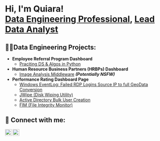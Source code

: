 <h1>Hi, I'm Quiara! <br/><a href="https://github.com/QMays21">Data Engineering Professional</a>, <a href="https://www.linkedin.com/in/quiara-m-70923b180/">Lead Data Analyst</a></h1>

<h2>👩‍💻Data Engineering Projects:</h2>

- <b>Employee Referral Program Dashboard </b>
  - [Praciting DS & Algos in Python](https://github.com/joshmadakor1/Algorithms-Practice)
- <b>Human Resource Business Partners (HRBPs) Dashboard </b>
  - [Image Analysis Middleware](https://github.com/joshmadakor1/4chan-Image-Analysis-Middleware-C964) <b><i>(Potentially NSFW)</b></i>
- <b>Performance Rating Dashboard Page </b>
  - [Windows EventLog: Failed RDP Logins Source IP to full GeoData Conversion](https://github.com/joshmadakor1/Sentinel-Lab)
  - [JWipe (Disk Wiping Utility)](https://github.com/joshmadakor1/Jwipe.PowerShell)
  - [Active Directory Bulk User Creation](https://github.com/joshmadakor1/AD_PS)
  - [FIM (File Integrity Monitor)](https://github.com/joshmadakor1/PowerShell-Integrity-FIM)

<h2> 🤳 Connect with me:</h2>

[<img align="left" alt="QuiaraMaysonet | LinkedIn" width="22px" src="https://cdn.jsdelivr.net/npm/simple-icons@v3/icons/linkedin.svg" />][linkedin]
[<img align="left" alt="QuiaraMaysonet | Instagram" width="22px" src="https://cdn.jsdelivr.net/npm/simple-icons@v3/icons/instagram.svg" />][instagram]

[instagram]: https://www.instagram.com/Quiara.21/
[linkedin]: https://linkedin.com/in/quiara-m-70923b180/

<!--
**QMays21/QMays21** is a ✨ _special_ ✨ repository because its `README.md` (this file) appears on your GitHub profile.
